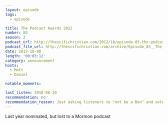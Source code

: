 ```yaml
---
layout: episode
tags:
  - episode

title: The Podcast Awards 2012
number: 85
season: 2
podcast_url: http://thescifichristian.com/2012/10/episode-85-the-podcast-awards-2012/
podcast_file_url: http://thescifichristian.com/archive/Episode_85__The_Podcast_Awards_2012.mp3
date: 2012-10-08
length: '00:03:12'
category: announcement
hosts:
  - Matt
  - Daniel 

notable_moments:

last_listen: 2018-06-20
recommendation: no
recommendation_reason: Just asking listeners to "not be a Ben" and vote often for the Podcast Awards.
---
```

Last year nominated, but lost to a Mormon podcast